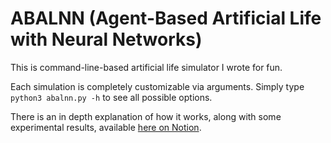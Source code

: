 # ABALNN (Agent-Based Artificial Life with Neural Networks)

This is command-line-based artificial life simulator I wrote for fun.

Each simulation is completely customizable via arguments. Simply type ```python3 abalnn.py -h``` to see all possible options.

There is an in depth explanation of how it works, along with some experimental results, available [here on Notion](https://www.notion.so/amerotz/Evolving-Agent-Based-Artificial-Life-with-Neural-Networks-6739ee55f6424dfca31269bec12a5931).
